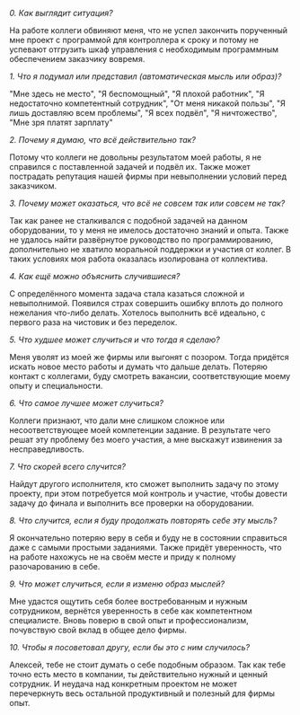 *0. Как выглядит ситуация?*  

На работе коллеги обвиняют меня, что не успел закончить порученный мне проект с программой для контроллера к сроку и потому не успевают отгрузить шкаф управления с необходимым программным обеспечением заказчику вовремя.

*1. Что я подумал или представил (автоматическая мысль или образ)?*

"Мне здесь не место", "Я беспомощный", "Я плохой работник", "Я недостаточно компетентный сотрудник", "От меня никакой пользы", "Я лишь доставляю всем проблемы", "Я всех подвёл", "Я ничтожество", "Мне зря платят зарплату"

*2. Почему я думаю, что всё действительно так?*

Потому что коллеги не довольны результатом моей работы, я не справился с поставленной задачей и подвёл их. Также может пострадать репутация нашей фирмы при невыполнении условий перед заказчиком.

*3. Почему может оказаться, что всё не совсем так или совсем не так?*

Так как ранее не сталкивался с подобной задачей на данном оборудовании, то у меня не имелось достаточно знаний и опыта. Также не удалось найти развёрнутое руководство по программированию, дополнительно не хватило моральной поддержки и участия от коллег. В таких условиях моя работа оказалась изолирована от коллектива.

*4. Как ещё можно объяснить случившиеся?*  

С определённого момента задача стала казаться сложной и невыполнимой. Появился страх совершить ошибку вплоть до полного нежелания что-либо делать. Хотелось выполнить всё идеально, с первого раза на чистовик и без переделок.

*5. Что худшее может случиться и что тогда я сделаю?*

Меня уволят из моей же фирмы или выгонят с позором. Тогда придётся искать новое место работы и думать что дальше делать. Потеряю контакт с коллегами, буду смотреть вакансии, соответствующие моему опыту и специальности.

*6. Что самое лучшее может случиться?*  

Коллеги признают, что дали мне слишком сложное или несоответствующее моей компетенции задание. В результате чего решат эту проблему без моего участия, а мне выскажут извинения за несправедливость.

*7. Что скорей всего случится?*  

Найдут другого исполнителя, кто сможет выполнить задачу по этому проекту, при этом потребуется мой контроль и участие, чтобы довести задачу до финала и выполнить все проверки на оборудовании.

*8. Что случится, если я буду продолжать повторять себе эту мысль?*  

Я окончательно потеряю веру в себя и буду не в состоянии справиться даже с самыми простыми заданиями. Также придёт уверенность, что на работе нахожусь не на своём месте и приду к полному разочарованию в себе.

*9. Что может случиться, если я изменю образ мыслей?*

Мне удастся ощутить себя более востребованным и нужным сотрудником, вернётся уверенность в себе как компетентном специалисте. Вновь поверю в свой опыт и профессионализм, почувствую свой вклад в общее дело фирмы.

*10. Чтобы я посоветовал другу, если бы это с ним случилось?* 

Алексей, тебе не стоит думать о себе подобным образом. Так как тебе точно есть место в компании, ты действительно нужный и ценный сотрудник. И неудача над конкретным проектом не может перечеркнуть весь остальной продуктивный и полезный для фирмы опыт.
